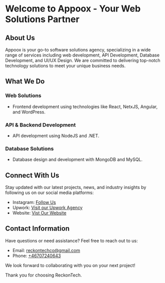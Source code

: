 # Welcome to Appoox - Your Web Solutions Partner


## About Us

Appoox is your go-to software solutions agency, specializing in a wide range of services including web development, API Development, Database Development, and UI/UX Design. We are committed to delivering top-notch technology solutions to meet your unique business needs.

## What We Do

### Web Solutions

- Frontend development using technologies like React, NetxJS, Angular, and WordPress.

### API & Backend Development

- API development using NodeJS and .NET.

### Database Solutions

- Database design and development with MongoDB and MySQL.

## Connect With Us

Stay updated with our latest projects, news, and industry insights by following us on our social media platforms:

- Instagram: [Follow Us](https://www.instagram.com/appoox.tech/)
- Upwork: [Visit our Upwork Agency](https://www.upwork.com/agencies/1716485529502945280/)
- Website: [Vist Our Website](https://appoox.com)

## Contact Information

Have questions or need assistance? Feel free to reach out to us:

- Email: [reckontechco@gmail.com](mailto:reckontechco@gmail.com)
- Phone: [+46707240643](tel:+46707240643)

We look forward to collaborating with you on your next project!

Thank you for choosing ReckonTech.
